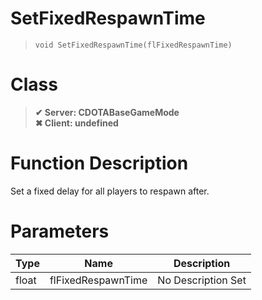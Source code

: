 # SetFixedRespawnTime
> `void SetFixedRespawnTime(flFixedRespawnTime)`
# Class
> __✔ Server: CDOTABaseGameMode__  
> __✖ Client: undefined__  
# Function Description
Set a fixed delay for all players to respawn after.
# Parameters
Type|Name|Description
--|--|--
float|flFixedRespawnTime|No Description Set
